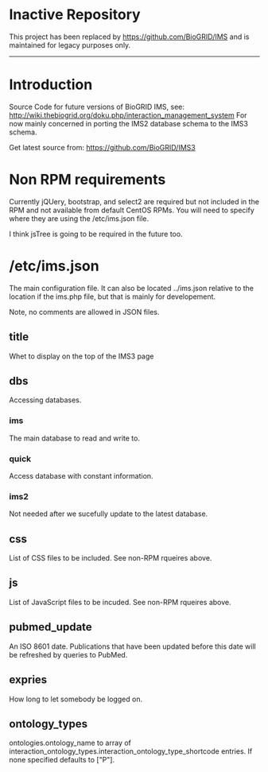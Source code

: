 # Inactive Repository
This project has been replaced by https://github.com/BioGRID/IMS and is maintained for legacy purposes only.

-----------------------------------

# Introduction
Source Code for future versions of BioGRID IMS, see:
       http://wiki.thebiogrid.org/doku.php/interaction_management_system
For now mainly concerned in porting the IMS2 database schema to the
IMS3 schema.

Get latest source from:
    https://github.com/BioGRID/IMS3

# Non RPM requirements
Currently jQUery, bootstrap, and select2 are required but not included
in the RPM and not available from default CentOS RPMs.  You will need
to specify where they are using the /etc/ims.json file.

I think jsTree is going to be required in the future too.

# /etc/ims.json
The main configuration file.  It can also be located ../ims.json
relative to the location if the ims.php file, but that is mainly for
developement.

Note, no comments are allowed in JSON files.

## title
Whet to display on the top of the IMS3 page

## dbs
Accessing databases.

### ims
The main database to read and write to.

### quick
Access database with constant information.

### ims2
Not needed after we sucefully update to the latest database.

## css
List of CSS files to be included. See non-RPM rqueires above.

## js
List of JavaScript files to be incuded.  See non-RPM rqueires above.

## pubmed_update
An ISO 8601 date. Publications that have been updated before this date
will be refreshed by queries to PubMed.

## expries
How long to let somebody be logged on.

## ontology_types
ontologies.ontology_name to array of
interaction_ontology_types.interaction_ontology_type_shortcode
entries.  If none specified defaults to ["P"].
